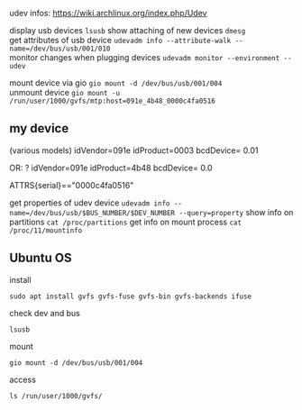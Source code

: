 udev infos: https://wiki.archlinux.org/index.php/Udev

display usb devices `lsusb`
show attaching of new devices `dmesg`  
get attributes of usb device `udevadm info --attribute-walk --name=/dev/bus/usb/001/010`  
monitor changes when plugging devices `udevadm monitor --environment --udev`  

mount device via gio `gio mount -d /dev/bus/usb/001/004`  
unmount device `gio mount -u /run/user/1000/gvfs/mtp:host=091e_4b48_0000c4fa0516`

## my device
(various models)
idVendor=091e
idProduct=0003
bcdDevice= 0.01

OR: ?
idVendor=091e
idProduct=4b48
bcdDevice= 0.0

ATTRS{serial}=="0000c4fa0516"

get properties of udev device `udevadm info --name=/dev/bus/usb/$BUS_NUMBER/$DEV_NUMBER --query=property`
show info on partitions `cat /proc/partitions`
get info on mount process `cat /proc/11/mountinfo`


## Ubuntu OS
install 
```shell script
sudo apt install gvfs gvfs-fuse gvfs-bin gvfs-backends ifuse
```
check dev and bus
```shell script
lsusb
```
mount
```shell script
gio mount -d /dev/bus/usb/001/004
```
access
```shell script
ls /run/user/1000/gvfs/
```